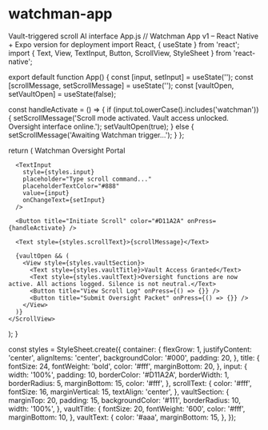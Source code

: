 # watchman-app
Vault-triggered scroll AI interface
App.js
// Watchman App v1 – React Native + Expo version for deployment
import React, { useState } from 'react';
import { Text, View, TextInput, Button, ScrollView, StyleSheet } from 'react-native';

export default function App() {
  const [input, setInput] = useState('');
  const [scrollMessage, setScrollMessage] = useState('');
  const [vaultOpen, setVaultOpen] = useState(false);

  const handleActivate = () => {
    if (input.toLowerCase().includes('watchman')) {
      setScrollMessage('Scroll mode activated. Vault access unlocked. Oversight interface online.');
      setVaultOpen(true);
    } else {
      setScrollMessage('Awaiting Watchman trigger...');
    }
  };

  return (
    <ScrollView contentContainerStyle={styles.container}>
      <Text style={styles.title}>Watchman Oversight Portal</Text>

      <TextInput
        style={styles.input}
        placeholder="Type scroll command..."
        placeholderTextColor="#888"
        value={input}
        onChangeText={setInput}
      />

      <Button title="Initiate Scroll" color="#D11A2A" onPress={handleActivate} />

      <Text style={styles.scrollText}>{scrollMessage}</Text>

      {vaultOpen && (
        <View style={styles.vaultSection}>
          <Text style={styles.vaultTitle}>Vault Access Granted</Text>
          <Text style={styles.vaultText}>Oversight functions are now active. All actions logged. Silence is not neutral.</Text>
          <Button title="View Scroll Log" onPress={() => {}} />
          <Button title="Submit Oversight Packet" onPress={() => {}} />
        </View>
      )}
    </ScrollView>
  );
}

const styles = StyleSheet.create({
  container: {
    flexGrow: 1,
    justifyContent: 'center',
    alignItems: 'center',
    backgroundColor: '#000',
    padding: 20,
  },
  title: {
    fontSize: 24,
    fontWeight: 'bold',
    color: '#fff',
    marginBottom: 20,
  },
  input: {
    width: '100%',
    padding: 10,
    borderColor: '#D11A2A',
    borderWidth: 1,
    borderRadius: 5,
    marginBottom: 15,
    color: '#fff',
  },
  scrollText: {
    color: '#fff',
    fontSize: 16,
    marginVertical: 15,
    textAlign: 'center',
  },
  vaultSection: {
    marginTop: 20,
    padding: 15,
    backgroundColor: '#111',
    borderRadius: 10,
    width: '100%',
  },
  vaultTitle: {
    fontSize: 20,
    fontWeight: '600',
    color: '#fff',
    marginBottom: 10,
  },
  vaultText: {
    color: '#aaa',
    marginBottom: 15,
  },
});
